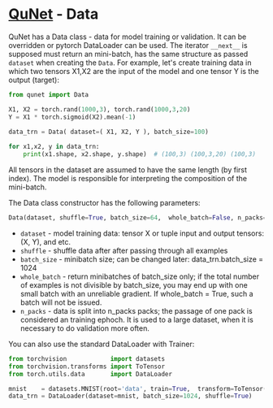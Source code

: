 # [QuNet](README.md)  - Data



QuNet has a Data class - data for model training or validation. It can be overridden or pytorch DataLoader can be used.
The iterator `__next__`  is supposed  must return an mini-batch, has the same structure as passed `dataset` when creating the `Data`.
For example, let's create training data in which two tensors X1,X2 are the input of the model and one tensor Y is the output (target):
```python    
from qunet import Data

X1, X2 = torch.rand(1000,3), torch.rand(1000,3,20)
Y = X1 * torch.sigmoid(X2).mean(-1)

data_trn = Data( dataset=( X1, X2, Y ), batch_size=100)  
 
for x1,x2, y in data_trn:
    print(x1.shape, x2.shape, y.shape)  # (100,3) (100,3,20) (100,3)
```        
All tensors in the dataset are assumed to have the same length (by first index).
The model is responsible for interpreting the composition of the mini-batch.

The Data class constructor has the following parameters:
```python
Data(dataset, shuffle=True, batch_size=64,  whole_batch=False, n_packs=1)
```
* `dataset` - model training data: tensor X or tuple input and output tensors: (X, Y), and etc.
* `shuffle` - shuffle data after after passing through all examples
* `batch_size` - minibatch size; can be changed later: data_trn.batch_size = 1024
* `whole_batch` - return minibatches of batch_size only; if the total number of examples is not divisible by batch_size, you may end up with one small batch with an unreliable gradient. If whole_batch = True, such a batch will not be issued.
* `n_packs` - data is split into n_packs packs; the passage of one pack is considered an training ephoch. It is used to a large dataset, when it is necessary to do validation more often.
</ul>

You can also use the standard DataLoader with Trainer:
```python
from torchvision            import datasets
from torchvision.transforms import ToTensor 
from torch.utils.data       import DataLoader

mnist    = datasets.MNIST(root='data', train=True,  transform=ToTensor(), download=True)
data_trn = DataLoader(dataset=mnist, batch_size=1024, shuffle=True)
```